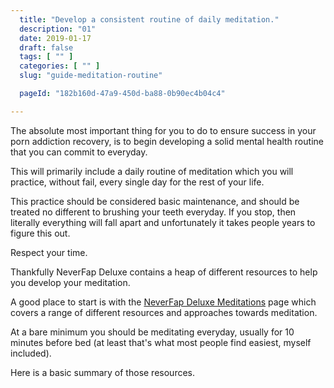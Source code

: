 ```yaml
---
  title: "Develop a consistent routine of daily meditation."
  description: "01"
  date: 2019-01-17
  draft: false
  tags: [ "" ]
  categories: [ "" ]
  slug: "guide-meditation-routine"

  pageId: "182b160d-47a9-450d-ba88-0b90ec4b04c4"

---
```


The absolute most important thing for you to do to ensure success in your porn addiction recovery, is to begin developing a solid mental health routine that you can commit to everyday.

This will primarily include a daily routine of meditation which you will practice, without fail, every single day for the rest of your life.

This practice should be considered basic maintenance, and should be treated no different to brushing your teeth everyday. If you stop, then literally everything will fall apart and unfortunately it takes people years to figure this out.

Respect your time.

Thankfully NeverFap Deluxe contains a heap of different resources to help you develop your meditation.

A good place to start is with the <a class="link" href="/accounts">NeverFap Deluxe Meditations</a> page which covers a range of different resources and approaches towards meditation.

At a bare minimum you should be meditating everyday, usually for 10 minutes before bed (at least that's what most people find easiest, myself included).

Here is a basic summary of those resources.


<!-- NeverFap Deluxe Guide To Effective Meditation -->

